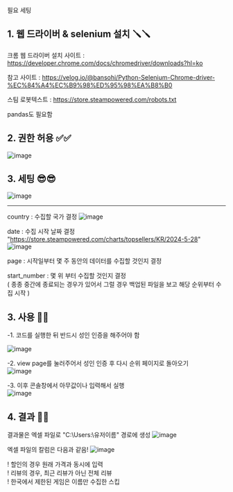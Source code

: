 필요 세팅

<h2>1. 웹 드라이버 & selenium 설치 🪛🪛</h2>

크롬 웹 드라이버 설치 사이트 : https://developer.chrome.com/docs/chromedriver/downloads?hl=ko

참고 사이트 : https://velog.io/@bansohi/Python-Selenium-Chrome-driver-%EC%84%A4%EC%B9%98%ED%95%98%EA%B8%B0

스팀 로봇텍스트 : https://store.steampowered.com/robots.txt

pandas도 필요함

<h2>2. 권한 허용 ✅✅</h2>

![image](https://github.com/TTobing3/steam-data-Crawling/assets/100311186/3f6d6c58-d9eb-4f40-a420-c448258d07c1)

<h2>3. 세팅 😎😎</h2>


![image](https://github.com/TTobing3/steam-data-Crawling/assets/100311186/12414d4e-bccf-4afa-9d59-7dda394d374d)

<hr>

country : 수집할 국가 결정
![image](https://github.com/TTobing3/steam-data-Crawling/assets/100311186/8f04393b-9e86-4066-b79b-b68cad57892b)


date : 수집 시작 날짜 결정
"https://store.steampowered.com/charts/topsellers/KR/2024-5-28" 
![image](https://github.com/TTobing3/steam-data-Crawling/assets/100311186/daba3967-e99d-48eb-8474-316413ef3b8f)

page : 시작일부터 몇 주 동안의 데이터를 수집할 것인지 결정

start_number : 몇 위 부터 수집할 것인지 결정<br>
( 종종 중간에 종료되는 경우가 있어서 그럴 경우 백업된 파일을 보고 해당 순위부터 수집 시작 )

<h2>3. 사용 🥵🥵</h2>

-1. 코드를 실행한 뒤 반드시 성인 인증을 해주어야 함<br>

![image](https://github.com/TTobing3/steam-data-Crawling/assets/100311186/eeb197b4-3997-438c-a64e-c27be95d17a4)

-2. view page를 눌러주어서 성인 인증 후 다시 순위 페이지로 돌아오기<br>
![image](https://github.com/TTobing3/steam-data-Crawling/assets/100311186/b7e30cf7-ee84-4716-85b9-d27255c6cc9a)

-3. 이후 콘솔창에서 아무값이나 입력해서 실행<br>
![image](https://github.com/TTobing3/steam-data-Crawling/assets/100311186/00ed1a32-b6c1-4c2e-8051-7ea0475e4752)

<h2>4. 결과 👏👏</h2>

결과물은 엑셀 파일로 "C:\Users:\유저이름" 경로에 생성
![image](https://github.com/TTobing3/steam-data-Crawling/assets/100311186/af340c6f-ffc2-457f-b075-e6eee944d647)

엑셀 파일의 칼럼은 다음과 같음!
![image](https://github.com/TTobing3/steam-data-Crawling/assets/100311186/1a9305d4-87ad-4eb2-bf95-5e141ef0ccf5)


! 할인의 경우 원래 가격과 동시에 입력<br>
! 리뷰의 경우, 최근 리뷰가 아닌 전체 리뷰<br>
! 한국에서 제한된 게임은 이름만 수집한  스킵<br>
